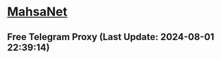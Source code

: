
# [MahsaNet](https://t.me/mahsa_net)
## Free Telegram Proxy (Last Update: 2024-08-01 22:39:14)

    